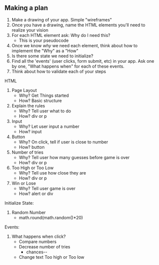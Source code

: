## Making a plan
1) Make a drawing of your app. Simple "wireframes"
2) Once you have a drawing, name the HTML elements you'll need to realize your vision
3) For each HTML element ask: Why do I need this?
    - This is your pseudocode
4) Once we know _why_ we need each element, think about how to implement the "Why" as a "How"
5) Is there some state we need to initialize?
6) Find all the 'events' (user clicks, form submit, etc) in your app. Ask one by one, "What happens when" for each of these events.
7) Think about how to validate each of your steps

HTML
1) Page Layout
    - Why? Get Things started
    - How? Basic structure
2) Explain the rules
    - Why? Tell user what to do
    - How? div or p
3) Input
    - Why? Let user input a number
    - How? input
4) Button
    - Why? On click, tell if user is close to number
    - How? button
5) Number of tries
    - Why? Tell user how many guesses before game is over
    - How? div or p
6) Too High or Too Low
    - Why? Tell use how close they are
    - How? div or p
7) Win or Lose
    - Why? Tell user game is over
    - How? alert or div

Initialize State:
1) Random Number
    - math.round(math.random()*20)

Events:
1) What happens when click?
    - Compare numbers
    - Decrease number of tries
        - chances--
    - Change text Too high or Too low
